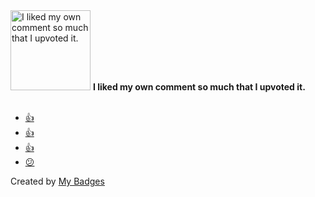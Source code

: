 <img src="https://my-badges.github.io/my-badges/self-upvote.png" alt="I liked my own comment so much that I upvoted it." title="I liked my own comment so much that I upvoted it." width="128">
<strong>I liked my own comment so much that I upvoted it.</strong>
<br><br>

* <a href="https://github.com/CherryHQ/cherry-studio/issues/9929">👍</a>
* <a href="https://github.com/actions/upload-artifact/issues/389">👍</a>
* <a href="https://github.com/Vinzent03/obsidian-git/issues/105#issuecomment-951033714">👍</a>
* <a href="https://github.com/kubernetes/kubernetes/pull/92316#issuecomment-1079641098">😕</a>


Created by <a href="https://github.com/my-badges/my-badges">My Badges</a>